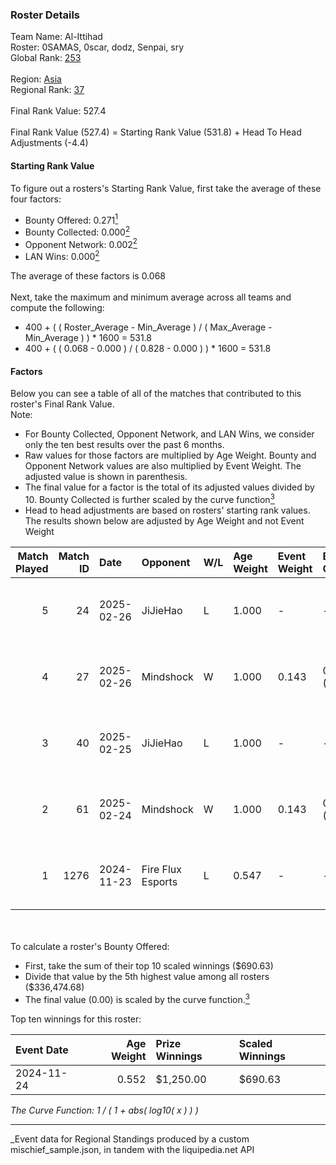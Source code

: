 ### Roster Details<br />
Team Name: Al-Ittihad<br />
Roster: 0SAMAS, 0scar, dodz, Senpai, sry<br />
Global Rank: [253](../../standings_global_2025_03_01.md)<br />
<br />
Region: [Asia]( ../../standings_asia_2025_03_01.md)<br />
Regional Rank: [37]( ../../standings_asia_2025_03_01.md)<br />
<br />
Final Rank Value:  527.4<br />
<br />
Final Rank Value (527.4) = Starting Rank Value (531.8) + Head To Head Adjustments (-4.4)<br />

#### Starting Rank Value<br />
To figure out a rosters's Starting Rank Value, first take the average of these four factors:<br />
- Bounty Offered: 0.271[<sup>1</sup>](#table2)
- Bounty Collected: 0.000[<sup>2</sup>](#table1)
- Opponent Network: 0.002[<sup>2</sup>](#table1)
- LAN Wins: 0.000[<sup>2</sup>](#table1)

The average of these factors is 0.068<br />
<br />
Next, take the maximum and minimum average across all teams and compute the following:<br />
- 400 + ( ( Roster_Average - Min_Average ) / ( Max_Average - Min_Average ) ) * 1600 = 531.8
- 400 + ( ( 0.068 - 0.000 ) / ( 0.828 - 0.000 ) ) * 1600 = 531.8


#### Factors<br />
Below you can see a table of all of the matches that contributed to this roster's Final Rank Value.<br />
Note:<br />

- For Bounty Collected, Opponent Network, and LAN Wins, we consider only the ten best results over the past 6 months.
- Raw values for those factors are multiplied by Age Weight. Bounty and Opponent Network values are also multiplied by Event Weight. The adjusted value is shown in parenthesis.
- The final value for a factor is the total of its adjusted values divided by 10. Bounty Collected is further scaled by the curve function[<sup>3</sup>](#curveFunction)
- Head to head adjustments are based on rosters' starting rank values. The results shown below are adjusted by Age Weight and not Event Weight
<span id="table1"></span><br />


| Match Played | Match ID | Date       | Opponent          | W/L | Age Weight | Event Weight | Bounty Collected | Opponent Network | LAN Wins  | H2H Adj. | Roster                            |
| -: | -: | :- | :- | :- | :- | :- | :- | :- | :- | -: | :- |
|            5 |       24 | 2025-02-26 | JiJieHao          | L   | 1.000      | -            | -                | -                | -         |   -10.71 | 0SAMAS, 0scar, dodz, Senpai, sry  |
|            4 |       27 | 2025-02-26 | Mindshock         | W   | 1.000      | 0.143        | 0.000 (0.000)    | 0.060 (0.009)    | 0 (0.000) |    10.15 | 0SAMAS, 0scar, dodz, Senpai, sry  |
|            3 |       40 | 2025-02-25 | JiJieHao          | L   | 1.000      | -            | -                | -                | -         |   -11.18 | 0SAMAS, 0scar, dodz, Senpai, sry  |
|            2 |       61 | 2025-02-24 | Mindshock         | W   | 1.000      | 0.143        | 0.000 (0.000)    | 0.060 (0.009)    | 0 (0.000) |     9.90 | 0SAMAS, 0scar, dodz, Senpai, sry  |
|            1 |     1276 | 2024-11-23 | Fire Flux Esports | L   | 0.547      | -            | -                | -                | -         |    -2.58 | 0SAMAS, 0scar, Dodal, NAKO, ViTaL |

<br />
<span id="table2"></span><br />
To calculate a roster's Bounty Offered:<br />

- First, take the sum of their top 10 scaled winnings ($690.63)
- Divide that value by the 5th highest value among all rosters ($336,474.68)
- The final value (0.00) is scaled by the curve function.[<sup>3</sup>](#curveFunction)

Top ten winnings for this roster:<br />

| Event Date | Age Weight | Prize Winnings | Scaled Winnings |
| :- | -: | :- | :- |
| 2024-11-24 |      0.552 | $1,250.00      | $690.63         |


<span id="curveFunction"></span>_The Curve Function: 1 / ( 1 + abs( log10( x ) ) )_<br />

---
_Event data for Regional Standings produced by a custom mischief_sample.json, in tandem with the liquipedia.net API<br />
